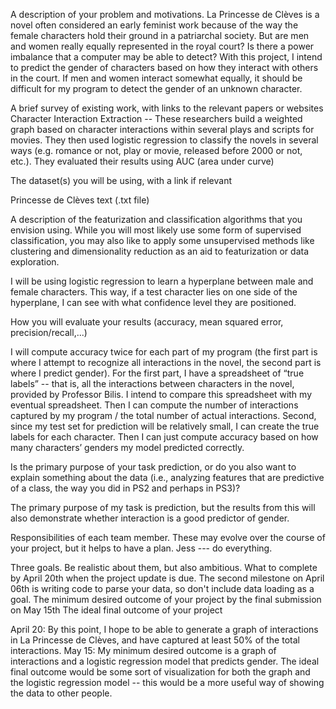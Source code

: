 
A description of your problem and motivations.
La Princesse de Clèves is a novel often considered an early feminist work because of the way the female characters hold their ground in a patriarchal society. But are men and women really equally represented in the royal court? Is there a power imbalance that a computer may be able to detect? With this project, I intend to predict the gender of characters based on how they interact with others in the court. If men and women interact somewhat equally, it should be difficult for my program to detect the gender of an unknown character.  

A brief survey of existing work, with links to the relevant papers or websites
Character Interaction Extraction -- These researchers build a weighted graph based on character interactions within several plays and scripts for movies. They then used logistic regression to classify the novels in several ways (e.g. romance or not, play or movie, released before 2000 or not, etc.). They evaluated their results using AUC (area under curve)

The dataset(s) you will be using, with a link if relevant

Princesse de Clèves text (.txt file)

A description of the featurization and classification algorithms that you envision using. While you will most likely use some form of supervised classification, you may also like to apply some unsupervised methods like clustering and dimensionality reduction as an aid to featurization or data exploration.

I will be using logistic regression to learn a hyperplane between male and female characters. This way, if a test character lies on one side of the hyperplane, I can see with what confidence level they are positioned. 

How you will evaluate your results (accuracy, mean squared error, precision/recall,...)

I will compute accuracy twice for each part of my program (the first part is where I attempt to recognize all interactions in the novel, the second part is where I predict gender). For the first part, I have a spreadsheet of “true labels” -- that is, all the interactions between characters in the novel, provided by Professor Bilis. I intend to compare this spreadsheet with my eventual spreadsheet. Then I can compute the number of interactions captured by my program / the total number of actual interactions. Second, since my test set for prediction will be relatively small, I can create the true labels for each character. Then I can just compute accuracy based on how many characters’ genders my model predicted correctly.

Is the primary purpose of your task prediction, or do you also want to explain something about the data (i.e., analyzing features that are predictive of a class, the way you did in PS2 and perhaps in PS3)?

The primary purpose of my task is prediction, but the results from this will also demonstrate whether interaction is a good predictor of gender. 

Responsibilities of each team member. These may evolve over the course of your project, but it helps to have a plan.
Jess --- do everything. 


Three goals. Be realistic about them, but also ambitious.
What to complete by April 20th when the project update is due. The second milestone on April 06th is writing code to parse your data, so don't include data loading as a goal.
The minimum desired outcome of your project by the final submission on May 15th
The ideal final outcome of your project

April 20: By this point, I hope to be able to generate a graph of interactions in La Princesse de Clèves, and have captured at least 50% of the total interactions. 
May 15: My minimum desired outcome is a graph of interactions and a logistic regression model that predicts gender.
The ideal final outcome would be some sort of visualization for both the graph and the logistic regression model -- this would be a more useful way of showing the data to other people.  


